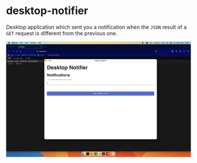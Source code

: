 # desktop-notifier

Desktop application which sent you a notification when the `JSON` result of a `GET` request is different from the previous one.

![Alt Text](https://raw.githubusercontent.com/maxgfr/desktop-notifier/main/.github/assets/main.gif)
